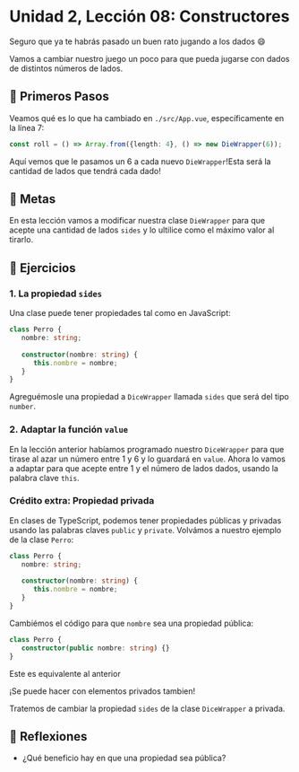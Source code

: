 # Unidad 2, Lección 08: Constructores

Seguro que ya te habrás pasado un buen rato jugando a los dados 😄

Vamos a cambiar nuestro juego un poco para que pueda jugarse con dados de distintos números de lados.

## 🐾 Primeros Pasos

Veamos qué es lo que ha cambiado en `./src/App.vue`, específicamente en la línea 7:

```typescript
const roll = () => Array.from({length: 4}, () => new DieWrapper(6));
```

Aquí vemos que le pasamos un 6 a cada nuevo `DieWrapper`!Esta será la cantidad de lados que tendrá cada dado!

## 🥅 Metas

En esta lección vamos a modificar nuestra clase `DieWrapper` para que acepte una cantidad de lados `sides` y lo ultilice como el máximo valor al tirarlo.

## 🤸 Ejercicios

### 1. La propiedad `sides`

Una clase puede tener propiedades tal como en JavaScript:

```typescript
class Perro {
   nombre: string;
   
   constructor(nombre: string) {
      this.nombre = nombre;
   }
}
```

Agreguémosle una propiedad a `DiceWrapper` llamada `sides` que será del tipo `number`.

### 2. Adaptar la función `value`

En la lección anterior habíamos programado nuestro `DiceWrapper` para que tirase al azar un número entre 1 y 6 y lo guardará en `value`. Ahora lo vamos a adaptar para que acepte entre 1 y el número de lados dados, usando la palabra clave `this`.

### Crédito extra: Propiedad privada

En clases de TypeScript, podemos tener propiedades públicas y privadas usando las palabras claves `public` y `private`. Volvámos a nuestro ejemplo de la clase `Perro`:

```typescript
class Perro {
   nombre: string;
   
   constructor(nombre: string) {
      this.nombre = nombre;
   }
}
```

Cambiémos el código para que `nombre` sea una propiedad pública:

```typescript
class Perro {
   constructor(public nombre: string) {}
}
```

Este es equivalente al anterior 

¡Se puede hacer con elementos privados tambien!

Tratemos de cambiar la propiedad `sides` de la clase `DiceWrapper` a privada.

## 🤔 Reflexiones

- ¿Qué beneficio hay en que una propiedad sea pública?
